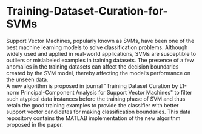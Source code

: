# Training-Dataset-Curation-for-SVMs
Support Vector Machines, popularly known as SVMs, have been one of the best machine learning models to
solve classification problems. Although widely used and applied in real-world applications, SVMs are susceptible
to outliers or mislabeled examples in training datasets. The presence of a few anomalies in the training datasets
can affect the decision boundaries created by the SVM model, thereby affecting the model’s performance on the
unseen data. <br />
A new algorithm is proposed in journal "Training Dataset Curation by L1-norm Principal-Component Analysis for Support Vector Machines" to filter such atypical data instances before the training phase
of SVM and thus retain the good training examples to provide the classifier with better support vector candidates
for making classification boundaries. This data repository contains the MATLAB implementation of the new algorithm proposed in the paper.
